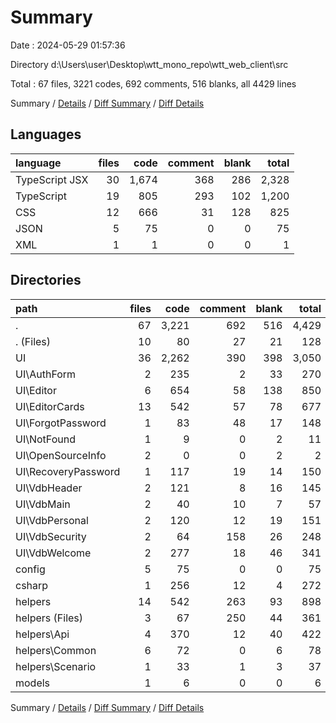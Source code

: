 # Summary

Date : 2024-05-29 01:57:36

Directory d:\\Users\\user\\Desktop\\wtt_mono_repo\\wtt_web_client\\src

Total : 67 files,  3221 codes, 692 comments, 516 blanks, all 4429 lines

Summary / [Details](details.md) / [Diff Summary](diff.md) / [Diff Details](diff-details.md)

## Languages
| language | files | code | comment | blank | total |
| :--- | ---: | ---: | ---: | ---: | ---: |
| TypeScript JSX | 30 | 1,674 | 368 | 286 | 2,328 |
| TypeScript | 19 | 805 | 293 | 102 | 1,200 |
| CSS | 12 | 666 | 31 | 128 | 825 |
| JSON | 5 | 75 | 0 | 0 | 75 |
| XML | 1 | 1 | 0 | 0 | 1 |

## Directories
| path | files | code | comment | blank | total |
| :--- | ---: | ---: | ---: | ---: | ---: |
| . | 67 | 3,221 | 692 | 516 | 4,429 |
| . (Files) | 10 | 80 | 27 | 21 | 128 |
| UI | 36 | 2,262 | 390 | 398 | 3,050 |
| UI\\AuthForm | 2 | 235 | 2 | 33 | 270 |
| UI\\Editor | 6 | 654 | 58 | 138 | 850 |
| UI\\EditorCards | 13 | 542 | 57 | 78 | 677 |
| UI\\ForgotPassword | 1 | 83 | 48 | 17 | 148 |
| UI\\NotFound | 1 | 9 | 0 | 2 | 11 |
| UI\\OpenSourceInfo | 2 | 0 | 0 | 2 | 2 |
| UI\\RecoveryPassword | 1 | 117 | 19 | 14 | 150 |
| UI\\VdbHeader | 2 | 121 | 8 | 16 | 145 |
| UI\\VdbMain | 2 | 40 | 10 | 7 | 57 |
| UI\\VdbPersonal | 2 | 120 | 12 | 19 | 151 |
| UI\\VdbSecurity | 2 | 64 | 158 | 26 | 248 |
| UI\\VdbWelcome | 2 | 277 | 18 | 46 | 341 |
| config | 5 | 75 | 0 | 0 | 75 |
| csharp | 1 | 256 | 12 | 4 | 272 |
| helpers | 14 | 542 | 263 | 93 | 898 |
| helpers (Files) | 3 | 67 | 250 | 44 | 361 |
| helpers\\Api | 4 | 370 | 12 | 40 | 422 |
| helpers\\Common | 6 | 72 | 0 | 6 | 78 |
| helpers\\Scenario | 1 | 33 | 1 | 3 | 37 |
| models | 1 | 6 | 0 | 0 | 6 |

Summary / [Details](details.md) / [Diff Summary](diff.md) / [Diff Details](diff-details.md)
